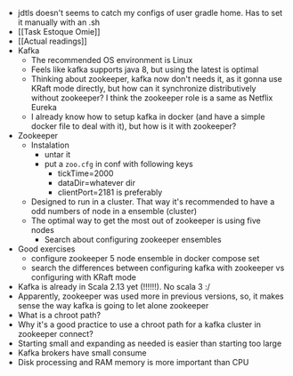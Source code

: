* jdtls doesn't seems to catch my configs of user gradle home. Has to set it manually with an .sh
* [[Task Estoque Omie]]
* [[Actual readings]]
* Kafka
	* The recommended OS environment is Linux
	* Feels like kafka supports java 8, but using the latest is optimal
	* Thinking about zookeeper, kafka now don't needs it, as it gonna use KRaft mode directly, but how can it synchronize distributively without zookeeper? I think the zookeeper role is a same as Netflix Eureka
	* I already know how to setup kafka in docker (and have a simple docker file to deal with it), but how is it with zookeeper?
* Zookeeper
	* Instalation
		* untar it
		* put a `zoo.cfg` in conf with following keys
			* tickTime=2000
			* dataDir=whatever dir
			* clientPort=2181 is preferably
	* Designed to run in a cluster. That way it's recommended to have a odd numbers of node in a ensemble (cluster)
	* The optimal way to get the most out of zookeeper is using five nodes
		* Search about configuring zookeeper ensembles
* Good exercises 
	* configure zookeeper 5 node ensemble in docker compose set
	* search the differences between configuring kafka with zookeeper vs configuring with KRaft mode
* Kafka is already in Scala 2.13 yet (!!!!!!). No scala 3 :/
* Apparently, zookeeper was used more in previous versions, so, it makes sense the way kafka is going to let alone zookeeper
* What is a chroot path?
* Why it's a good practice to use a chroot path for a kafka cluster in zookeeper connect?
* Starting small and expanding as needed is easier than starting too large
* Kafka brokers have small consume
* Disk processing and RAM memory is more important than CPU